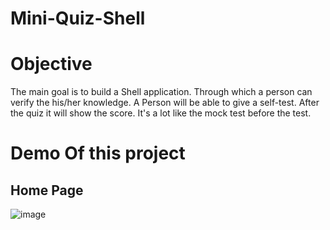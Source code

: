 # Mini-Quiz-Shell

# Objective
The main goal is to build a Shell application. Through which a person can verify the his/her knowledge. A Person will be able to give a self-test. After the quiz it will show the score. It's a lot like the mock test before the test.

# Demo Of this project 

## Home Page
![image](https://user-images.githubusercontent.com/63856744/167874947-fc40d86d-2503-4d0a-8f8b-7bd855072199.png)

